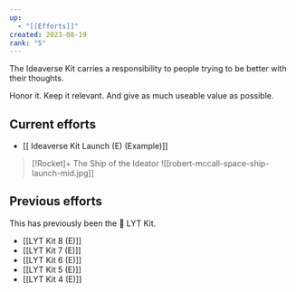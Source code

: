 ```yaml
---
up:
  - "[[Efforts]]"
created: 2023-08-19
rank: "5"
---
```


The Ideaverse Kit carries a responsibility to people trying to be better with their thoughts.

Honor it. Keep it relevant. And give as much useable value as possible.

## Current efforts
- [[ Ideaverse Kit Launch (E) (Example)]]

> [!Rocket]+ The Ship of the Ideator
> ![[robert-mccall-space-ship-launch-mid.jpg]]
## Previous efforts
This has previously been the 🧰 LYT Kit.

- [[LYT Kit 8 (E)]]
- [[LYT Kit 7 (E)]]
- [[LYT Kit 6 (E)]]
- [[LYT Kit 5 (E)]]
- [[LYT Kit 4 (E)]]



